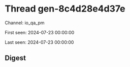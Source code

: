 # Thread gen-8c4d28e4d37e
Channel: io_qa_pm

First seen: 2024-07-23 00:00:00

Last seen: 2024-07-23 00:00:00

## Digest


